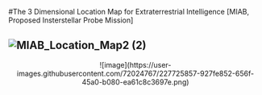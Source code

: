 #The 3 Dimensional Location Map for Extraterrestrial Intelligence [MIAB, Proposed Insterstellar Probe Mission]

![MIAB_Location_Map2 (2)](https://user-images.githubusercontent.com/72024767/227725758-796cbabb-2bcb-4fcb-bd7e-e9f01591b63e.png)
--------------------------------------------------------------------------------------------------------------------------------------------------------------------
<p align="center">
  ![image](https://user-images.githubusercontent.com/72024767/227725857-927fe852-656f-45a0-b080-ea61c8c3697e.png)
</p>



